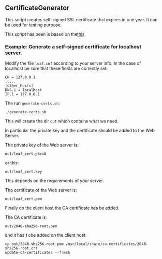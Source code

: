 ## CertificateGenerator

This script creates self-signed SSL certificate that expires in one year. It can be used for testing purpose.

This script has been is based on the[this](https://www.chromium.org/quic/playing-with-quic).


### Example: Generate a self-signed certificate for localhost server.

Modify the file ```leaf.cnf```  according to your server info. In the case of localhost be sure that these fields are correctly set:
```
CN = 127.0.0.1
.....
[other_hosts]
DNS.1 = localhost
IP.1 = 127.0.0.1
```

The run ```generate-certs.sh```:
```
./generate-certs.sh
```

This will create the dir ```out``` which contains what we need.

In particular the private key and the certificate should be added to the Web Server.

The private key of the Web server is:
```
out/leaf_cert.pkcs8
```
or this:
```
out/leaf_cert.key
```
This depends on the requirements of your server.

The certificate of the Web server is:
```
out/leaf_cert.pem
```

Finally on the client host the CA certificate has be added.

The CA certificate is:
```
out/2048-sha256-root.pem
```
and it has t obe added on the client host:
```
cp out/2048-sha256-root.pem /usr/local/share/ca-certificates/2048-sha256-root.crt
update-ca-certificates --fresh
```